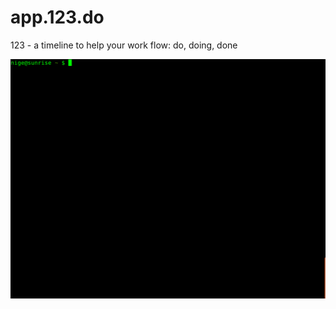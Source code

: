 # app.123.do

123 - a timeline to help your work flow: do, doing, done


![](images/demo.gif?raw=true)
